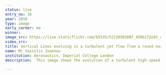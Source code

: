 ```yaml
---
status: live
entry_no: 16
year: 2016
type: image 
early_career: no 
winner: 
image_src: https://live.staticflickr.com/65535/52720503007_450b172e93_c_d.jpg
video_src: 
title: Vortical Lines evolving in a turbulent jet flow from a round nozzle
name: Mr Vassilis Ioannou
institution: Aeronautics, Imperial College London
description:  This image shows the evolution of a turbulent high-speed air jet ejected from a round nozzle in slow-moving air. The flow near the nozzle-exit is based on large-scale annular structures whereas the flow further downstream is highly turbulent with structures over a wide range of scales.<br /> 	 The turbulent jet is a canonical flow representative of many practical applications such as, e.g., propulsion jets of aircraft engines, hazardous toxic gases released from smokestacks, wastewater discharge from pipes into rivers. Our aim is to manipulate the flow structures at the exit of the nozzle in order to achieve noise mitigation and mixing enhancement.<br />       The data was produced by a high-fidelity simulation for which the equations describing the fluid motions were solved with the open-source flow solver Incompact3d (www.incompact3d.com). The simulation was performed on ARCHER in a domain using more than 800 million nodes on 8,192 cores.
  
---
```

